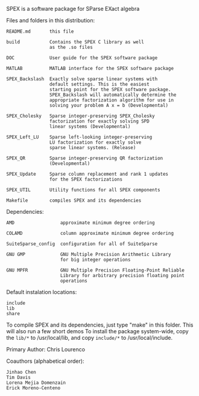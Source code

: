 SPEX is a software package for SParse EXact algebra

Files and folders in this distribution:

    README.md       this file
    
    build           Contains the SPEX C library as well
                    as the .so files
                    
    DOC             User guide for the SPEX software package
    
    MATLAB          MATLAB interface for the SPEX software package
    
    SPEX_Backslash  Exactly solve sparse linear systems with 
                    default settings. This is the easiest
                    starting point for the SPEX software package.
                    SPEX_Backslash will automatically determine the
                    appropriate factorization algorithm for use in 
                    solving your problem A x = b (Developmental)
    
    SPEX_Cholesky   Sparse integer-preserving SPEX_Cholesky
                    factorization for exactly solving SPD
                    linear systems (Developmental)
                    
    SPEX_Left_LU    Sparse left-looking integer-preserving
                    LU factorization for exactly solve 
                    sparse linear systems. (Release)
                    
    SPEX_QR         Sparse integer-preserving QR factorization
                    (Developmental)

    SPEX_Update     Sparse column replacement and rank 1 updates
                    for the SPEX factorizations
    
    SPEX_UTIL       Utility functions for all SPEX components
    
    Makefile        compiles SPEX and its dependencies

Dependencies:

    AMD                 approximate minimum degree ordering
    
    COLAMD              column approximate minimum degree ordering
    
    SuiteSparse_config  configuration for all of SuiteSparse
    
    GNU GMP             GNU Multiple Precision Arithmetic Library 
                        for big integer operations
    
    GNU MPFR            GNU Multiple Precision Floating-Point Reliable
                        Library for arbitrary precision floating point
                        operations

Default instalation locations:

    include
    lib
    share
    
To compile SPEX and its dependencies, just type "make" in this folder.
This will also run a few short demos
To install the package system-wide, copy the `lib/*` to /usr/local/lib,
and copy `include/*` to /usr/local/include.

Primary Author: Chris Lourenco

Coauthors (alphabetical order):

    Jinhao Chen
    Tim Davis    
    Lorena Mejia Domenzain
    Erick Moreno-Centeno

